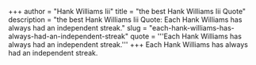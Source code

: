 +++
author = "Hank Williams Iii"
title = "the best Hank Williams Iii Quote"
description = "the best Hank Williams Iii Quote: Each Hank Williams has always had an independent streak."
slug = "each-hank-williams-has-always-had-an-independent-streak"
quote = '''Each Hank Williams has always had an independent streak.'''
+++
Each Hank Williams has always had an independent streak.
